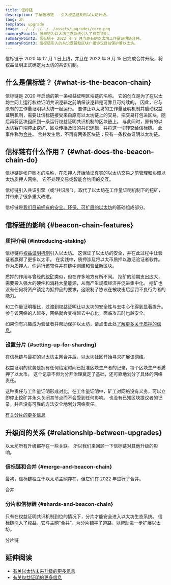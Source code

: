 ```yaml
---
title: 信标链
description: 了解信标链 - 引入权益证明的以太坊升级。
lang: zh
template: upgrade
image: ../../../../../assets/upgrades/core.png
summaryPoint1: 信标链为以太坊生态系统引入了权益证明。
summaryPoint2: 信标链于 2022 年 9 月与原有的以太坊工作量证明链合并。
summaryPoint3: 信标链引入的共识逻辑和区块广播协议目前保护着以太坊。
---
```


<UpgradeStatus isShipped dateKey="page-upgrades-beacon-date">
  信标链于 2020 年 12 月 1 日上线，并且在 2022 年 9 月 15 日完成合并升级，将权益证明正式确定为太坊的共识机制。
</UpgradeStatus>

## 什么是信标链？ {#what-is-the-beacon-chain}

信标链是 2020 年启动的第一条权益证明区块链的名称。 它的创立是为了在以太坊主网上运行权益证明共识逻辑之前确保该逻辑是可靠且可持续的。 因此，它与原有的工作量证明以太坊一起运行。 要停止以太坊的工作量证明机制并启动权益证明机制，需要让信标链接受来自原有以太坊链上的交易，把交易打包进区块，随后再将区块组织到一条运行权益证明共识机制的区块链上。 与此同时，原有的以太坊客户端停止挖矿、区块传播及旧的共识逻辑，并将这一切转交给信标链。 此事件称为[合并](/upgrades/merge/)。 合并发生后，不再有两条区块链；只有一条权益证明以太坊链。

## 信标链有什么作用？ {#what-does-the-beacon-chain-do}

信标链是帐户账本的名称，在[质押人](/staking/)开始验证真实的以太坊交易之前管理和协调以太坊质押人网络。 它不处理交易或智能合约间的交互。

信标链引入共识引擎（或“共识层”），取代了以太坊在工作量证明机制下的挖矿，并带来了很多重大改进。

信标链是[我们目前拥有的安全、环保、可扩展的以太坊](/roadmap/vision/)的基础组成部分。

## 信标链的影响 {#beacon-chain-features}

### 质押介绍 {#introducing-staking}

信标链将[权益证明机制](/developers/docs/consensus-mechanisms/pos/)引入以太坊。 这保证了以太坊的安全，并在此过程中让验证者赢得了更多以太币。 在实践中，质押涉及将以太币质押以激活验证者软件。 作为质押人，你运行该软件并在链中创建和验证新区块。

质押的作用与曾经的[挖矿](/developers/docs/mining/)类似，但在许多地方有所不同。 挖矿的前期支出庞大，需要投入强大的硬件和消耗大量能源，从而产生规模经济并促进集中化。 挖矿也没有任何将资产锁定为抵押品的要求，这限制了协议在被攻击后惩罚不良行为者的能力。

和工作量证明相比，过渡到权益证明让以太坊的安全性与去中心化得到显著提升。 参与该网络的人越多，网络就会变得越去中心化，面临攻击时也越安全。

<InfoBanner emoji=":money_bag:">
  如果你有兴趣成为验证者并帮助保护以太坊，请点击此处<a href="/staking/">了解更多关于质押的信息</a>。
</InfoBanner>

### 设置分片 {#setting-up-for-sharding}

在信标链与最初的以太坊主网合并后，以太坊社区开始寻求扩展该网络。

权益证明的优势是拥有任何给定时间已批准区块生产者的记录，每个区块生产者质押了以太币。 这个记录不但为分开治理奠定了基础，还可靠地划分了具体的网络责任。

这种责任与工作量证明形成对比，在工作量证明中，矿工对网络没有义务，可以立即停止挖矿并永久关闭其节点而不会受到任何影响。 也没有已知区块提议者的记录，并且没有可靠的方法安全地划分网络责任。

[有关分片的更多信息](/upgrades/sharding/)

## 升级间的关系 {#relationship-between-upgrades}

以太坊所有升级都存在一些关联。 所以我们来回顾一下信标链对其他升级的影响。

### 信标链和合并 {#merge-and-beacon-chain}

最初，信标链独立于以太坊主网存在，但它们在 2022 年进行了合并。

<ButtonLink to="/upgrades/merge/">
  合并
</ButtonLink>

### 分片和信标链 {#shards-and-beacon-chain}

只有在权益证明共识机制到位的情况下，分片才能安全进入以太坊生态系统。 信标链引入了权益，它与主网“合并”，为分片铺平了道路，以帮助进一步扩展以太坊。

<ButtonLink to="/upgrades/sharding/">
  分片链
</ButtonLink>

## 延伸阅读

- [有关以太坊未来升级的更多信息](/roadma/vision)
- [有关权益证明的更多信息](/developers/docs/consensus-mechanisms/pos)
